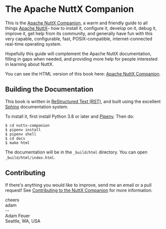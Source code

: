 # The Apache NuttX Companion

This is the [Apache NuttX Companion](https://nuttx-companion.readthedocs.io), a warm and friendly guide to all 
things [Apache NuttX](https://nuttx.apache.org)– how to install it, configure it, develop on it, debug it, improve 
it, get help from its community, and generally have fun with this very capable, configurable,
fast, POSIX-compatible, internet-connected real-time operating system.

Hopefully this guide will complement the Apache NuttX documentation, filling in gaps when needed, and
providing more help for people interested in learning about NuttX.

You can see the HTML version of this book here: [Apache NuttX Companion](https://nuttx-companion.readthedocs.io).

## Building the Documentation

This book is written in [ReStructured Text (RST)](https://docutils.sourceforge.io/rst.html), and built using 
the excellent [Sphinx](https://www.sphinx-doc.org/) documentation system.

To install it, first install Python 3.8 or later and [Pipenv](https://pipenv-fork.readthedocs.io/en/latest/). 
Then do:

```
$ cd nuttx-companion
$ pipenv install
$ pipenv shell
$ cd docs
$ make html

```

The documentation will be in the `_build/html` directory. You can open `_build/html/index.html`.

## Contributing

If there's anything you would like to improve, send me an email or a pull request! See
[Contributing to the NuttX Companion](https://nuttx-companion.readthedocs.io/en/latest/user/contributing.html) 
for more information.

cheers <br>
adam <br>
-- <br>
Adam Feuer <br>
Seattle, WA, USA <br>
